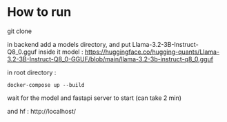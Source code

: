# How to run

git clone

in backend add a models directory, and put Llama-3.2-3B-Instruct-Q8_0.gguf inside it
model : https://huggingface.co/hugging-quants/Llama-3.2-3B-Instruct-Q8_0-GGUF/blob/main/llama-3.2-3b-instruct-q8_0.gguf

in root directory :
```
docker-compose up --build
```

wait for the model and fastapi server to start (can take 2 min)

and hf : http://localhost/
